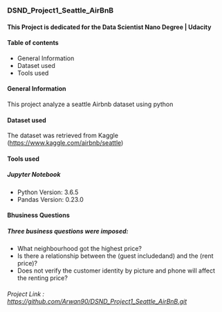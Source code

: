 
### DSND_Project1_Seattle_AirBnB

#### This Project is dedicated for the Data Scientist Nano Degree | Udacity 

#### Table of contents
* General Information
* Dataset  used
 * Tools used

#### General Information
This project analyze a seattle Airbnb dataset using python

#### Dataset used
The dataset was retrieved from Kaggle (https://www.kaggle.com/airbnb/seattle)

#### Tools used
##### Jupyter Notebook
* Python Version: 3.6.5
* Pandas Version: 0.23.0

#### Bhusiness Questions
##### Three business questions were imposed: 
* What neighbourhood got the highest price?
* Is there a relationship between the (guest includedand) and the (rent price)?
* Does not verify the customer identity by picture and phone will affect the renting price?


###### Project Link :  https://github.com/Arwan90/DSND_Project1_Seattle_AirBnB.git
